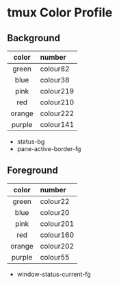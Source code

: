 # tmux Color Profile

## Background
|color |number   |
|:----:|:--------|
|green |colour82 |
|blue  |colour38 |
|pink  |colour219|
|red   |colour210|
|orange|colour222|
|purple|colour141|

  * status-bg
  * pane-active-border-fg

## Foreground
|color |number   |
|:----:|:--------|
|green |colour22 |
|blue  |colour20 |
|pink  |colour201|
|red   |colour160|
|orange|colour202|
|purple|colour55 |

  * window-status-current-fg

